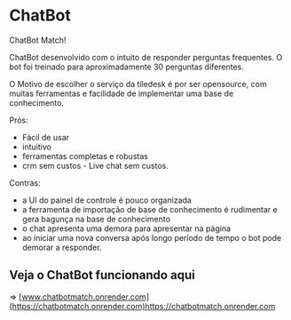 # ChatBot

ChatBot Match!

ChatBot desenvolvido com o intuito de responder perguntas frequentes. O bot foi treinado para aproximadamente 30 perguntas diferentes.

O Motivo de escolher o serviço da tiledesk é por ser opensource, com muitas ferramentas e facilidade de implementar uma base de conhecimento.

Prós:
- Fácil de usar
- intuitivo
- ferramentas completas e robustas
- crm sem custos - Live chat sem custos.

Contras:
- a UI do painel de controle é pouco organizada
- a ferramenta de importação de base de conhecimento é rudimentar e gera bagunça na base de conhecimento
- o chat apresenta uma demora para apresentar na página
- ao iniciar uma nova conversa após longo período de tempo o bot pode demorar a responder.


## Veja o ChatBot funcionando aqui 

=> [www.chatbotmatch.onrender.com](https://chatbotmatch.onrender.com)https://chatbotmatch.onrender.com

